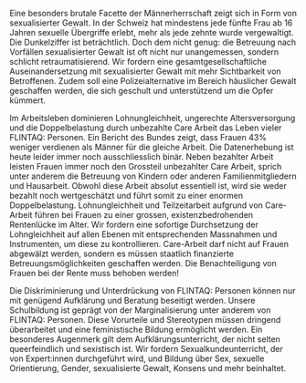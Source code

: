 Eine besonders brutale Facette der Männerherrschaft zeigt sich in Form von sexualisierter Gewalt. In der Schweiz hat mindestens jede fünfte Frau ab 16 Jahren sexuelle Übergriffe erlebt, mehr als jede zehnte wurde vergewaltigt. Die Dunkelziffer ist beträchtlich. Doch dem nicht genug: die Betreuung nach Vorfällen sexualisierter Gewalt ist oft nicht nur unangemessen, sondern schlicht retraumatisierend.
Wir fordern eine gesamtgesellschaftliche Auseinandersetzung mit sexualisierter Gewalt mit mehr Sichtbarkeit von Betroffenen.
Zudem soll eine Polizeialternative im Bereich häuslicher Gewalt geschaffen werden, die sich geschult und unterstützend um die Opfer kümmert.

Im Arbeitsleben dominieren Lohnungleichheit, ungerechte Altersversorgung und die Doppelbelastung durch unbezahlte Care Arbeit das Leben vieler FLINTAQ: Personen. Ein Bericht des Bundes zeigt, dass Frauen 43% weniger verdienen als Männer für die gleiche Arbeit. Die Datenerhebung ist heute leider immer noch ausschliesslich binär. Neben bezahlter Arbeit leisten Frauen immer noch den Grossteil unbezahlter Care Arbeit, sprich unter anderem die Betreuung von Kindern oder anderen Familienmitgliedern und Hausarbeit. Obwohl diese Arbeit absolut essentiell ist, wird sie weder bezahlt noch wertgeschätzt und führt somit zu einer enormen Doppelbelastung.
Lohnungleichheit und Teilzeitarbeit aufgrund von Care-Arbeit führen bei Frauen zu einer grossen, existenzbedrohenden Rentenlücke im Alter.
Wir fordern eine sofortige Durchsetzung der Lohngleichheit auf allen Ebenen mit entsprechenden Massnahmen und Instrumenten, um diese zu kontrollieren. Care-Arbeit darf nicht auf Frauen abgewälzt werden, sondern es müssen staatlich finanzierte Betreuungsmöglichkeiten geschaffen werden. Die Benachteiligung von Frauen bei der Rente muss behoben werden!

Die Diskriminierung und Unterdrückung von FLINTAQ: Personen können nur mit genügend Aufklärung und Beratung beseitigt werden. Unsere Schulbildung ist geprägt von der Marginalisierung unter anderem von FLINTAQ: Personen. Diese Vorurteile und Stereotypen müssen dringend überarbeitet und eine feministische Bildung ermöglicht werden.
Ein besonderes Augenmerk gilt dem Aufklärungsunterricht, der nicht selten queerfeindlich und sexistisch ist. Wir fordern Sexualkundeunterricht, der von Expert:innen durchgeführt wird, und Bildung über Sex, sexuelle Orientierung, Gender, sexualisierte Gewalt, Konsens und mehr beinhaltet.